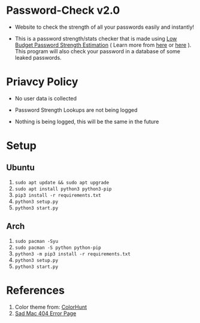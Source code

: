 # Password-Check v2.0

- Website to check the strength of all your passwords easily and instantly!

- This is a password strength/stats checker that is made using [Low Budget Password Strength Estimation](https://github.com/dropbox/zxcvbn) ( Learn more from [here](https://www.semanticscholar.org/paper/zxcvbn%3A-Low-Budget-Password-Strength-Estimation-Wheeler/f7403f27b0517be683836f9c1cb8b0f5a5d82b1a) or [here](https://www.usenix.org/conference/usenixsecurity16/technical-sessions/presentation/wheeler#:~:text=zxcvbn%20is%20an%20alternative%20password,suitable%20for%20mitigating%20online%20attacks.) ). This program will also check your password in a database of some leaked passwords.

# Priavcy Policy

- No user data is collected

- Password Strength Lookups are not being logged

- Nothing is being logged, this will be the same in the future

# Setup

## Ubuntu
1. ```sudo apt update && sudo apt upgrade```
2. ```sudo apt install python3 python3-pip```
3. ```pip3 install -r requirements.txt```
4. ```python3 setup.py```
5. ```python3 start.py```

## Arch
1. ```sudo pacman -Syu```
2. ```sudo pacman -S python python-pip```
3. ```python3 -m pip3 install -r requirements.txt```
4. ```python3 setup.py```
5. ```python3 start.py```

# References

1. Color theme from: [ColorHunt](https://colorhunt.co/palettes/dark)
2. [Sad Mac 404 Error Page](https://codepen.io/jkantner/pen/aPLWJm)
